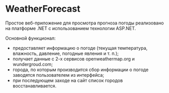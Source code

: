 # WeatherForecast

Простое веб-приложение для просмотра прогноза погоды реализовано на платформе .NET с использованием технологии ASP.NET.

Основной функционал:
- предоставляет информацию о погоде (текущая температура, влажность, давление, погодные явления и т. п.);
- получает данные с 2-х сервисов openweathermap.org и wundergroud.com;
- города, по которым производится сбор информации о погоде заводятся пользователем из интерфейса;
- при последующем заходе на сайт список городов восстанавливается.
